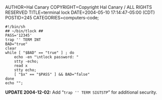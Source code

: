 AUTHOR=Hal Canary
COPYRIGHT=Copyright Hal Canary / ALL RIGHTS RESERVED
TITLE=terminal lock
DATE=2004-05-10 17:14:47-05:00 (CDT)
POSTID=245
CATEGORIES=computers-code;

    
    #!/bin/sh
    ## ~/bin/tlock ##
    PASS='12345'
    trap '' TERM INT
    BAD="true"
    clear
    while [ "$BAD" == "true" ] ; do
        echo -en "\ntlock password: "
        stty -echo;
        read x
        stty echo;
        [ "$x" == "$PASS" ] && BAD="false"
    done
    echo "";
    

**UPDATE 2004-12-02:** Add “`trap '' TERM SIGTSTP`” for additional security.

